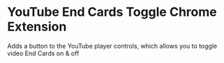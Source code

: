 # YouTube End Cards Toggle Chrome Extension

Adds a button to the YouTube player controls, which allows you to toggle video End Cards on & off
